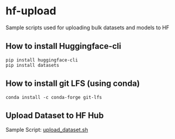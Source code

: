 # hf-upload
Sample scripts used for uploading bulk datasets and models to HF

## How to install Huggingface-cli
```
pip install huggingface-cli
pip install datasets
```

## How to install git LFS (using conda)
```
conda install -c conda-forge git-lfs
```

## Upload Dataset to HF Hub

Sample Script: [upload_dataset.sh](https://github.com/thakur-nandan/hf-upload/blob/main/upload_dataset.sh)
